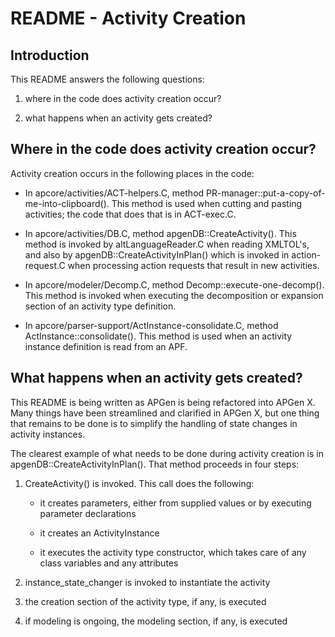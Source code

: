# README - Activity Creation

## Introduction

This README answers the following questions:

1. where in the code does activity creation occur?

2. what happens when an activity gets created?

## Where in the code does activity creation occur?

Activity creation occurs in the following places in the code:

- In apcore/activities/ACT-helpers.C, method PR-manager::put-a-copy-of-me-into-clipboard(). This method is used when cutting and pasting activities; the code that does that is in ACT-exec.C.

- In apcore/activities/DB.C, method apgenDB::CreateActivity(). This method is invoked by altLanguageReader.C when reading XMLTOL's, and also by apgenDB::CreateActivityInPlan() which is invoked in action-request.C when processing action requests that result in new activities.

- In apcore/modeler/Decomp.C, method Decomp::execute-one-decomp(). This method is invoked when executing the decomposition or expansion section of an activity type definition.

- In apcore/parser-support/ActInstance-consolidate.C, method ActInstance::consolidate(). This method is used when an activity instance definition is read from an APF.


## What happens when an activity gets created?

This README is being written as APGen is being refactored into APGen X. Many
things have been streamlined and clarified in APGen X, but one thing that remains
to be done is to simplify the handling of state changes in activity instances.

The clearest example of what needs to be done during activity creation is in
apgenDB::CreateActivityInPlan(). That method proceeds in four steps:

1. CreateActivity() is invoked. This call does the following:

   * it creates parameters, either from supplied values or by executing parameter declarations

   * it creates an ActivityInstance

   * it executes the activity type constructor, which takes care of any class variables and any attributes

2. instance_state_changer is invoked to instantiate the activity

3. the creation section of the activity type, if any, is executed

4. if modeling is ongoing, the modeling section, if any, is executed


